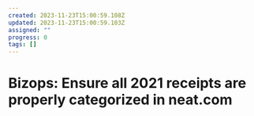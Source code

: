 ```yaml
---
created: 2023-11-23T15:00:59.108Z
updated: 2023-11-23T15:00:59.103Z
assigned: ""
progress: 0
tags: []
---
```


#  Bizops: Ensure all 2021 receipts are properly categorized in neat.com
